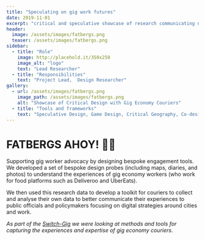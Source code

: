 ```yaml
---
title: "Speculating on gig work futures"
date: 2019-11-01
excerpt: "critical and speculative showcase of research communicating needs and experiences of gig economy couriers"
header:
  image: /assets/images/fatbergs.png
  teaser: /assets/images/fatbergs.png
sidebar:
  - title: "Role"
    image: http://placehold.it/350x250
    image_alt: "logo"
    text: "Lead Researcher"
  - title: "Responsibilities"
    text: "Project Lead,  Design Researcher"
gallery:
  - url: /assets/images/fatbergs.png
    image_path: /assets/images/fatbergs.png
    alt: "Showcase of Critical Design with Gig Economy Couriers"
  - title: "Tools and frameworks"
    text: "Speculative Design, Game Design, Critical Geography, Co-design, Design Fiction, Maps"
---   
```


# FATBERGS AHOY! :pirate_flag:



Supporting gig worker advocacy by designing bespoke engagement tools. We developed a set of bespoke design probes (including maps, diaries, and photos) to understand the experiences of gig economy workers (who work for food platforms such as Deliveroo and UberEats).

We then used this research data to develop a toolkit for couriers to collect and analyse their own data to better communicate their experiences to public officials and policymakers focusing on digital strategies around cities and work.

*As part of the [Switch-Gig](https://switchgig.wordpress.com/) we were looking at methods and tools for capturing the experiences and expertise of gig economy couriers.*



